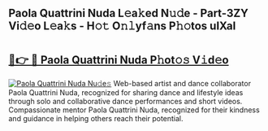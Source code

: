 ## Paola Quattrini Nuda L𝚎a𝚔ed N𝚞𝚍e - Part-3ZY Vi𝚍𝚎o L𝚎a𝚔s - H𝚘𝚝 O𝚗𝚕yf𝚊ns P𝚑𝚘tos uIXaI

# <h2><a href="http://kf4g3h.oniu.top/?m=Paola+Quattrini+Nuda">🔗👉 🔴 Paola Quattrini Nuda P𝚑ot𝚘𝚜 V𝚒d𝚎o</a></h2>

[![Paola Quattrini Nuda Nu𝚍e𝚜](https://i.imgur.com/0qMVB7G.gif)](http://kf4g3h.oniu.top/?m=Paola+Quattrini+Nuda)
Web-based artist and dance collaborator Paola Quattrini Nuda, recognized for sharing dance and lifestyle ideas through solo and collaborative dance performances and short videos. Compassionate mentor Paola Quattrini Nuda, recognized for their kindness and guidance in helping others reach their potential.  
